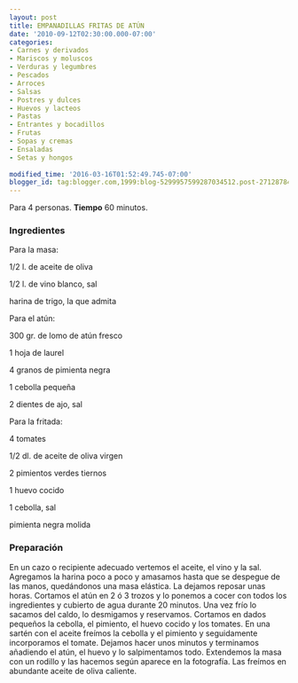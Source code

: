 ```yaml
---
layout: post
title: EMPANADILLAS FRITAS DE ATÚN
date: '2010-09-12T02:30:00.000-07:00'
categories:
- Carnes y derivados
- Mariscos y moluscos
- Verduras y legumbres
- Pescados
- Arroces
- Salsas
- Postres y dulces
- Huevos y lacteos
- Pastas
- Entrantes y bocadillos
- Frutas
- Sopas y cremas
- Ensaladas
- Setas y hongos
 
modified_time: '2016-03-16T01:52:49.745-07:00'
blogger_id: tag:blogger.com,1999:blog-5299957599287034512.post-2712878412581938735
---
```


Para 4 personas.
<b>Tiempo</b> 60 minutos.

<h3>Ingredientes</h3>

Para la masa:

1/2 l. de aceite de oliva

1/2 l. de vino blanco, sal

harina de trigo, la que admita

Para el atún:

300 gr. de lomo de atún fresco

1 hoja de laurel

4 granos de pimienta negra

1 cebolla pequeña

2 dientes de ajo, sal

Para la fritada:

4 tomates

1/2 dl. de aceite de oliva virgen

2 pimientos verdes tiernos

1 huevo cocido

1 cebolla, sal

pimienta negra molida

<h3>Preparación</h3>

En un cazo o recipiente adecuado vertemos el aceite, el vino y la sal. Agregamos la harina poco a poco y amasamos hasta que se despegue de las manos, quedándonos una masa elástica. La dejamos reposar unas horas. Cortamos el atún en 2 ó 3 trozos y lo ponemos a cocer con todos los ingredientes y cubierto de agua durante 20 minutos. Una vez frío lo sacamos del caldo, lo desmigamos y reservamos. Cortamos en dados pequeños la cebolla, el pimiento, el huevo cocido y los tomates. En una sartén con el aceite freímos la cebolla y el pimiento y seguidamente incorporamos el tomate. Dejamos hacer unos minutos y terminamos añadiendo el atún, el huevo y lo salpimentamos todo. Extendemos la masa con un rodillo y las hacemos según aparece en la fotografía. Las freímos en abundante aceite de oliva caliente.

